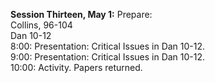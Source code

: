 **Session Thirteen, May 1:**Prepare:  Collins, 96-104  Dan 10-12  8:00: Presentation: Critical Issues in Dan 10-12.  9:00: Presentation: Critical Issues in Dan 10-12.  10:00: Activity. Papers returned.